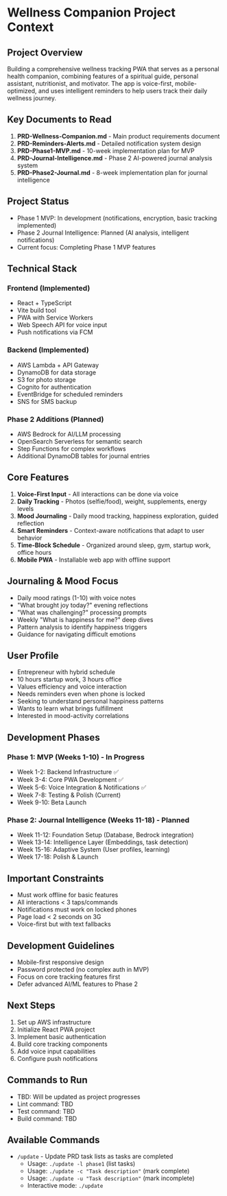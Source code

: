# Wellness Companion Project Context

## Project Overview
Building a comprehensive wellness tracking PWA that serves as a personal health companion, combining features of a spiritual guide, personal assistant, nutritionist, and motivator. The app is voice-first, mobile-optimized, and uses intelligent reminders to help users track their daily wellness journey.

## Key Documents to Read
1. **PRD-Wellness-Companion.md** - Main product requirements document
2. **PRD-Reminders-Alerts.md** - Detailed notification system design  
3. **PRD-Phase1-MVP.md** - 10-week implementation plan for MVP
4. **PRD-Journal-Intelligence.md** - Phase 2 AI-powered journal analysis system
5. **PRD-Phase2-Journal.md** - 8-week implementation plan for journal intelligence

## Project Status
- Phase 1 MVP: In development (notifications, encryption, basic tracking implemented)
- Phase 2 Journal Intelligence: Planned (AI analysis, intelligent notifications)
- Current focus: Completing Phase 1 MVP features

## Technical Stack
### Frontend (Implemented)
- React + TypeScript
- Vite build tool
- PWA with Service Workers
- Web Speech API for voice input
- Push notifications via FCM

### Backend (Implemented)
- AWS Lambda + API Gateway
- DynamoDB for data storage
- S3 for photo storage
- Cognito for authentication
- EventBridge for scheduled reminders
- SNS for SMS backup

### Phase 2 Additions (Planned)
- AWS Bedrock for AI/LLM processing
- OpenSearch Serverless for semantic search
- Step Functions for complex workflows
- Additional DynamoDB tables for journal entries

## Core Features
1. **Voice-First Input** - All interactions can be done via voice
2. **Daily Tracking** - Photos (selfie/food), weight, supplements, energy levels
3. **Mood Journaling** - Daily mood tracking, happiness exploration, guided reflection
4. **Smart Reminders** - Context-aware notifications that adapt to user behavior
5. **Time-Block Schedule** - Organized around sleep, gym, startup work, office hours
6. **Mobile PWA** - Installable web app with offline support

## Journaling & Mood Focus
- Daily mood ratings (1-10) with voice notes
- "What brought joy today?" evening reflections
- "What was challenging?" processing prompts
- Weekly "What is happiness for me?" deep dives
- Pattern analysis to identify happiness triggers
- Guidance for navigating difficult emotions

## User Profile
- Entrepreneur with hybrid schedule
- 10 hours startup work, 3 hours office
- Values efficiency and voice interaction
- Needs reminders even when phone is locked
- Seeking to understand personal happiness patterns
- Wants to learn what brings fulfillment
- Interested in mood-activity correlations

## Development Phases

### Phase 1: MVP (Weeks 1-10) - In Progress
- Week 1-2: Backend Infrastructure ✅
- Week 3-4: Core PWA Development ✅
- Week 5-6: Voice Integration & Notifications ✅
- Week 7-8: Testing & Polish (Current)
- Week 9-10: Beta Launch

### Phase 2: Journal Intelligence (Weeks 11-18) - Planned
- Week 11-12: Foundation Setup (Database, Bedrock integration)
- Week 13-14: Intelligence Layer (Embeddings, task detection)
- Week 15-16: Adaptive System (User profiles, learning)
- Week 17-18: Polish & Launch

## Important Constraints
- Must work offline for basic features
- All interactions < 3 taps/commands
- Notifications must work on locked phones
- Page load < 2 seconds on 3G
- Voice-first but with text fallbacks

## Development Guidelines
- Mobile-first responsive design
- Password protected (no complex auth in MVP)
- Focus on core tracking features first
- Defer advanced AI/ML features to Phase 2

## Next Steps
1. Set up AWS infrastructure
2. Initialize React PWA project
3. Implement basic authentication
4. Build core tracking components
5. Add voice input capabilities
6. Configure push notifications

## Commands to Run
- TBD: Will be updated as project progresses
- Lint command: TBD
- Test command: TBD
- Build command: TBD

## Available Commands
- `/update` - Update PRD task lists as tasks are completed
  - Usage: `./update -l phase1` (list tasks)
  - Usage: `./update -c "Task description"` (mark complete)
  - Usage: `./update -u "Task description"` (mark incomplete)
  - Interactive mode: `./update`